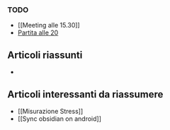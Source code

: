 ### TODO
- [[Meeting alle 15.30]]
- [Partita alle 20](https://youtu.be/lVEvL85ltjA)

## Articoli riassunti
- 

## Articoli interessanti da riassumere
- [[Misurazione Stress]]
- [[Sync obsidian on android]]